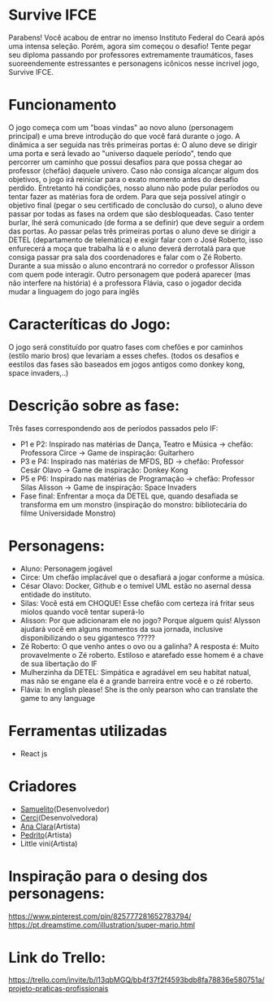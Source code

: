# Survive IFCE
Parabens! Você acabou de entrar no imenso Instituto Federal do Ceará após uma intensa seleção. Porém, agora sim começou o desafio! Tente pegar seu diploma passando por professores extremamente traumáticos, fases suoreendemente estressantes e personagens icônicos nesse incrivel jogo, Survive IFCE.

# Funcionamento
O jogo começa com um "boas vindas" ao novo aluno (personagem principal) e uma breve introdução do que você fará durante o jogo. A dinâmica a ser seguida nas três primeiras portas é: O aluno deve se dirigir uma porta e será levado ao "universo daquele período", tendo que percorrer um caminho que possui desafios para que possa chegar ao professor (chefão) daquele univero. Caso não consiga alcançar algum dos objetivos, o jogo irá reiniciar para o exato momento antes do desafio perdido. Entretanto há condições, nosso aluno não pode pular períodos ou tentar fazer as matérias fora de ordem. Para que seja possível atingir o objetivo final (pegar o seu certificado de conclusão do curso), o aluno deve passar por todas as fases na ordem que são desbloqueadas. Caso tenter burlar, lhé será comunicado (de forma a se definir) que deve seguir a ordem das portas. Ao passar pelas três primeiras portas o aluno deve se dirigir a DETEL (departamento de telemática) e exigir falar com o José Roberto, isso enfurecerá a moça que trabalha lá e o aluno deverá derrotalá para que consiga passar pra sala dos coordenadores e falar com o Zé Roberto. Durante a sua missão o aluno encontrará no corredor o professor Alisson com quem pode interagir. Outro personagem que poderá aparecer (mas não interfere na história) é a professora Flávia, caso o jogador decida mudar a linguagem do jogo para inglês

# Caracteríticas do Jogo:
O jogo será constituído por quatro fases com chefões e por caminhos (estilo mario bros) que levariam a esses chefes.
(todos os desafios e eestilos das fases são baseados em jogos antigos como donkey kong, space invaders,..)

# Descrição sobre as fase:
  Três fases correspondendo aos de períodos passados pelo IF:
- P1 e P2: Inspirado nas matérias de Dança, Teatro e Música -> chefão: Professora Circe -> Game de inspiraçâo: Guitarhero
- P3 e P4: Inspirado nas matérias de MFDS, BD -> chefão: Professor Cesár Olavo -> Game de inspiraçâo: Donkey Kong
- P5 e P6: Inspirado nas matérias de Programação -> chefão: Professor Silas Alisson -> Game de inspiraçâo: Space Invaders
- Fase final:
  Enfrentar a moça da DETEL que, quando desafiada se transforma em um monstro (inspiração do monstro: bibliotecária do filme Universidade Monstro)
  
# Personagens:
- Aluno: Personagem jogável 
- Circe: Um chefão implacável que o desafiará a jogar conforme a música.
- César Olavo: Docker, Github e o temivel UML estão no asernal dessa entidade do instituto.
- Silas: Você está em CHOQUE! Esse chefão com certeza irá fritar seus miolos quando você tentar superá-lo
- Alisson: Por que adicionaram ele no jogo? Porque alguem quis! Alysson ajudará você em alguns momentos da sua jornada, inclusive disponibilizando o seu gigantesco ?????
- Zé Roberto: O que venho antes o ovo ou a galinha? A resposta é: Muito provavelmente o Zé roberto. Estiloso e atarefado esse homem é a chave de sua libertação do IF
- Mulherzinha da DETEL: Simpática e agradável em seu habitat natual, mas não se engane ela é a grande barreira entre você e o zé roberto.
- Flávia: In english please! She is the only pearson who can translate the game to any language

# Ferramentas utilizadas
- React js

# Criadores
- [Samuelito](https://github.com/Arduino1607)(Desenvolvedor)
- [Cerci](https://github.com/CeciliaMouraMachado)(Desenvolvedora)
- [Ana Clara](https://github.com/AnaClara264)(Artista)
- [Pedrito](https://github.com/Pedro-de-Maria)(Artista)
- Little vini(Artista)

# Inspiração para o desing dos personagens:
https://www.pinterest.com/pin/825777281652783794/
https://pt.dreamstime.com/illustration/super-mario.html

# Link do Trello:
https://trello.com/invite/b/l13qbMGQ/bb4f37f2f4593bdb8fa78836e580751a/projeto-praticas-profissionais
